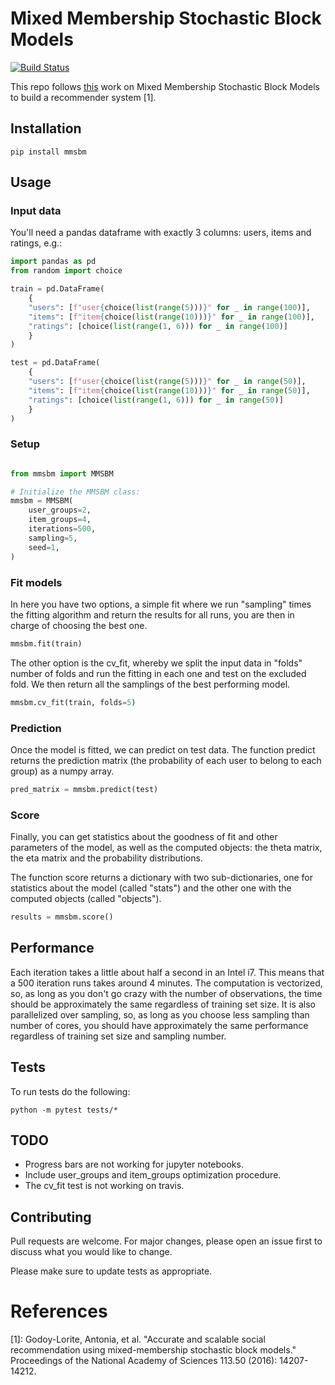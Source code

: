 # Mixed Membership Stochastic Block Models

[![Build Status](https://travis-ci.com/eudald-seeslab/mmsbm.svg?token=FgqRjRbiBxssKd9AcHMK&branch=main)](https://travis-ci.com/eudald-seeslab/mmsbm)

This repo follows [this](https://github.com/agodoylo/MMSBMrecommender) 
 work on Mixed Membership Stochastic Block Models to build a recommender 
system [1].

## Installation

```
pip install mmsbm
```

## Usage

### Input data

You'll need a pandas dataframe with exactly 3 columns: users, items and ratings, e.g.:

```python
import pandas as pd
from random import choice

train = pd.DataFrame(
    {
    "users": [f"user{choice(list(range(5)))}" for _ in range(100)],
    "items": [f"item{choice(list(range(10)))}" for _ in range(100)],
    "ratings": [choice(list(range(1, 6))) for _ in range(100)]
    }
)

test = pd.DataFrame(
    {
    "users": [f"user{choice(list(range(5)))}" for _ in range(50)],
    "items": [f"item{choice(list(range(10)))}" for _ in range(50)],
    "ratings": [choice(list(range(1, 6))) for _ in range(50)]
    }
)

```

### Setup

```python

from mmsbm import MMSBM

# Initialize the MMSBM class:
mmsbm = MMSBM(
    user_groups=2,
    item_groups=4,
    iterations=500,
    sampling=5,
    seed=1,
)
```

### Fit models

In here you have two options, a simple fit where we run "sampling" times the fitting algorithm and return the results
for all runs, you are then in charge of choosing the best one. 

```python
mmsbm.fit(train)
```

The other option is the cv_fit, whereby we split the input data in "folds" number of folds
and run the fitting in each one and test on the excluded fold. We then return all the 
samplings of the best performing model.

```python
mmsbm.cv_fit(train, folds=5)
```

### Prediction

Once the model is fitted, we can predict on test data. The function predict returns
the prediction matrix (the probability of each user to belong to each group) as a numpy array.

```python
pred_matrix = mmsbm.predict(test)
```

### Score

Finally, you can get statistics about the goodness of fit and other parameters of the model, 
as well as the computed objects: the theta matrix, the eta matrix and the probability distributions.

The function score returns a dictionary with two sub-dictionaries, one for statistics about the model (called "stats") and 
the other one with the computed objects (called "objects").

```python
results = mmsbm.score()
```

## Performance

Each iteration takes a little about half a second in an Intel i7. This means that a
500 iteration runs takes around 4 minutes. The computation 
is vectorized, so, as long as you don't go crazy with the number of observations, 
 the time should be approximately the same regardless of training set size. 
It is also parallelized over sampling, so, as long as you choose less sampling
than number of cores, you should have approximately the same performance 
regardless of training set size and sampling number.

## Tests

To run tests do the following:

```
python -m pytest tests/*
```


## TODO

- Progress bars are not working for jupyter notebooks.
- Include user_groups and item_groups optimization procedure.
- The cv_fit test is not working on travis.

## Contributing
Pull requests are welcome. For major changes, please open an issue first to discuss what you would like to change.

Please make sure to update tests as appropriate.

# References
[1]: Godoy-Lorite, Antonia, et al. "Accurate and scalable social recommendation 
using mixed-membership stochastic block models." Proceedings of the National 
Academy of Sciences 113.50 (2016): 14207-14212.
